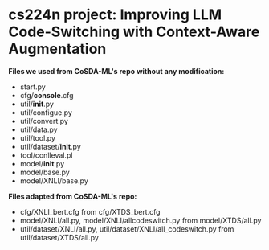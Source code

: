 # cs224n project: Improving LLM Code-Switching with Context-Aware Augmentation

**Files we used from CoSDA-ML's repo without any modification:**
- start.py
- cfg/__console__.cfg
- util/__init__.py
- util/configue.py
- util/convert.py
- util/data.py
- util/tool.py
- util/dataset/__init__.py
- tool/conlleval.pl
- model/__init__.py
- model/base.py
- model/XNLI/base.py

**Files adapted from CoSDA-ML's repo:**
- cfg/XNLI_bert.cfg from cfg/XTDS_bert.cfg
- model/XNLI/all.py, model/XNLI/allcodeswitch.py from model/XTDS/all.py
- util/dataset/XNLI/all.py, util/dataset/XNLI/all_codeswitch.py from util/dataset/XTDS/all.py
